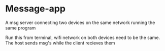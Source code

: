 # Message-app
A msg server connecting two devices on the same network running the same program


Run this from terminal, wifi network on both devices need to be the same. The host sends msg's while the client recieves them
